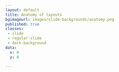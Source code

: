 ```yaml
---
layout: default
title: Anatomy of layouts
bgimageurl: images/slide-backgrounds/anatomy.png
published: true
classes:
 - slide
 - regular-slide
 - dark-background
data:
  x: 0
  y: 0

---
```


